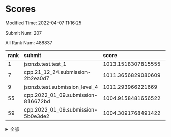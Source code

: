 # Scores

Modified Time: 2022-04-07 11:16:25

Submit Num: 207

All Rank Num: 488837

| rank |               submit               |       score        |       sigma        | pk_num |
| :--- | :--------------------------------- | :----------------- | :----------------- | :----- |
| 1    | jsonzb.test.test_1                 | 1013.1518307815555 | 0.8153273253051039 | 9445   |
| 7    | cpp.21_12_24.submission-2b2ea0d7   | 1011.3656829080609 | 0.783275089401292  | 9445   |
| 9    | jsonzb.test.submission_level_4     | 1011.293966221669  | 0.7559415240765046 | 9444   |
| 55   | cpp.2022_01_09.submission-816672bd | 1004.9158481656522 | 0.7071067267982202 | 9446   |
| 59   | cpp.2022_01_09.submission-5b0e3de2 | 1004.3091768491422 | 0.7242039673886154 | 9448   |


<details>
<summary>全部</summary>

| rank |                 submit                 |       score        |       sigma        | pk_num |
| :--- | :------------------------------------- | :----------------- | :----------------- | :----- |
| 1    | jsonzb.test.test_1                     | 1013.1518307815555 | 0.8153273253051039 | 9445   |
| 2    | gobigger.level_3.submission_level_3_23 | 1012.040143436755  | 0.7852507767483544 | 9445   |
| 3    | gobigger.level_3.submission_level_3_39 | 1011.8462351291754 | 0.7881291020728263 | 9447   |
| 4    | gobigger.level_3.submission_level_3_9  | 1011.535059486027  | 0.7548342524919435 | 9446   |
| 5    | gobigger.level_3.submission_level_3_48 | 1011.5289203897296 | 0.7817366676806581 | 9446   |
| 6    | gobigger.level_3.submission_level_3_12 | 1011.438654079569  | 0.765419777781627  | 9449   |
| 7    | cpp.21_12_24.submission-2b2ea0d7       | 1011.3656829080609 | 0.783275089401292  | 9445   |
| 8    | gobigger.level_3.submission_level_3_17 | 1011.3445062094438 | 0.793954606158136  | 9451   |
| 9    | jsonzb.test.submission_level_4         | 1011.293966221669  | 0.7559415240765046 | 9444   |
| 10   | gobigger.level_3.submission_level_3_35 | 1011.0293421945005 | 0.7582718387416622 | 9448   |
| 11   | gobigger.level_3.submission_level_3_31 | 1010.9000537106713 | 0.7718779594144992 | 9445   |
| 12   | gobigger.level_3.submission_level_3_3  | 1010.8919443702357 | 0.762301410672566  | 9443   |
| 13   | gobigger.level_3.submission_level_3_22 | 1010.7186202830435 | 0.788802930049649  | 9448   |
| 14   | gobigger.level_3.submission_level_3_25 | 1010.6571869007537 | 0.7873465903033873 | 9445   |
| 15   | gobigger.level_3.submission_level_3_32 | 1010.6397368811622 | 0.7796555953265779 | 9447   |
| 16   | gobigger.level_3.submission_level_3_8  | 1010.578148839927  | 0.7682738569877463 | 9445   |
| 17   | gobigger.level_3.submission_level_3_36 | 1010.3836947808936 | 0.7725915284221536 | 9450   |
| 18   | gobigger.level_3.submission_level_3_26 | 1010.2574981482402 | 0.7705114489090014 | 9446   |
| 19   | gobigger.level_3.submission_level_3_15 | 1010.2564912390286 | 0.7759230880850511 | 9448   |
| 20   | gobigger.level_3.submission_level_3_37 | 1010.25279354601   | 0.778659756156327  | 9444   |
| 21   | gobigger.level_3.submission_level_3_41 | 1010.2479260935519 | 0.7564651951305695 | 9445   |
| 22   | gobigger.level_3.submission_level_3_47 | 1010.2335313681793 | 0.7597010687833038 | 9445   |
| 23   | gobigger.level_3.submission_level_3_11 | 1010.2217198872604 | 0.7624641076056441 | 9445   |
| 24   | gobigger.level_3.submission_level_3_19 | 1010.195768920885  | 0.7635025741691686 | 9441   |
| 25   | gobigger.level_3.submission_level_3_13 | 1010.1939994051875 | 0.7755328812100802 | 9450   |
| 26   | gobigger.level_3.submission_level_3_30 | 1010.1890394199635 | 0.7625732598604087 | 9447   |
| 27   | gobigger.level_3.submission_level_3_40 | 1010.1034035999419 | 0.7461709423779842 | 9449   |
| 28   | gobigger.level_3.submission_level_3_43 | 1010.0941293122748 | 0.759656890254647  | 9451   |
| 29   | gobigger.level_3.submission_level_3_18 | 1010.0421489122238 | 0.774951534959351  | 9443   |
| 30   | gobigger.level_3.submission_level_3_42 | 1009.8683881114546 | 0.76900729377895   | 9445   |
| 31   | gobigger.level_3.submission_level_3_0  | 1009.8640650937205 | 0.7560387624639698 | 9446   |
| 32   | gobigger.level_3.submission_level_3_7  | 1009.8098638005953 | 0.7585924875856416 | 9448   |
| 33   | gobigger.level_3.submission_level_3_28 | 1009.7493998463486 | 0.7303221417716149 | 9447   |
| 34   | gobigger.level_3.submission_level_3_21 | 1009.7274020068395 | 0.7460251360319704 | 9443   |
| 35   | gobigger.level_3.submission_level_3_46 | 1009.721459228471  | 0.7386361943645834 | 9449   |
| 36   | gobigger.level_3.submission_level_3_49 | 1009.6521248029424 | 0.7455101030863637 | 9446   |
| 37   | gobigger.level_3.submission_level_3_27 | 1009.6273736677148 | 0.7659439285948797 | 9447   |
| 38   | gobigger.level_3.submission_level_3_14 | 1009.5848673425171 | 0.7311820210918304 | 9444   |
| 39   | gobigger.level_3.submission_level_3_44 | 1009.5818492398879 | 0.7625692607912282 | 9453   |
| 40   | gobigger.level_3.submission_level_3_10 | 1009.5247008414766 | 0.7542471365420123 | 9450   |
| 41   | gobigger.level_3.submission_level_3_6  | 1009.4723258858697 | 0.7627637378141239 | 9447   |
| 42   | gobigger.level_3.submission_level_3_4  | 1009.3939087552825 | 0.748995046868961  | 9447   |
| 43   | gobigger.level_3.submission_level_3_33 | 1009.3727104270234 | 0.74564165756673   | 9450   |
| 44   | gobigger.level_3.submission_level_3_2  | 1009.3589802245809 | 0.7549570204549846 | 9447   |
| 45   | gobigger.level_3.submission_level_3_29 | 1009.3179519465224 | 0.7329169444823452 | 9442   |
| 46   | gobigger.level_3.submission_level_3_45 | 1009.2624109979978 | 0.7528372398924661 | 9448   |
| 47   | gobigger.level_3.submission_level_3_24 | 1009.2321737607276 | 0.7547088349684699 | 9445   |
| 48   | gobigger.level_3.submission_level_3_16 | 1008.8145478416458 | 0.7582103398232579 | 9446   |
| 49   | gobigger.level_3.submission_level_3_34 | 1008.6225232066254 | 0.7404754978999774 | 9445   |
| 50   | gobigger.level_3.submission_level_3_20 | 1008.5636044357268 | 0.7429938632433134 | 9448   |
| 51   | gobigger.level_3.submission_level_3_1  | 1008.4301752826237 | 0.7376418503757985 | 9445   |
| 52   | gobigger.level_3.submission_level_3_5  | 1008.4293260215328 | 0.7503632970146211 | 9444   |
| 53   | gobigger.level_3.submission_level_3_38 | 1007.6838961801614 | 0.7323361207076947 | 9444   |
| 54   | gobigger.level_1.submission_level_1_45 | 1005.45476450423   | 0.7278887244720104 | 9451   |
| 55   | cpp.2022_01_09.submission-816672bd     | 1004.9158481656522 | 0.7071067267982202 | 9446   |
| 56   | gobigger.level_1.submission_level_1_10 | 1004.7356461681848 | 0.7118769803551392 | 9448   |
| 57   | gobigger.level_1.submission_level_1_16 | 1004.5803513524692 | 0.7068246011505585 | 9448   |
| 58   | gobigger.level_1.submission_level_1_35 | 1004.368342635149  | 0.7141053661333322 | 9443   |
| 59   | cpp.2022_01_09.submission-5b0e3de2     | 1004.3091768491422 | 0.7242039673886154 | 9448   |
| 60   | gobigger.level_1.submission_level_1_23 | 1004.2827830510568 | 0.7128470697655978 | 9445   |
| 61   | gobigger.level_1.submission_level_1_43 | 1004.2614826691538 | 0.7098574016670193 | 9452   |
| 62   | gobigger.level_1.submission_level_1_38 | 1004.2044939455773 | 0.7121119829898255 | 9445   |
| 63   | gobigger.level_1.submission_level_1_37 | 1004.1645484972945 | 0.723853872845148  | 9440   |
| 64   | gobigger.level_1.submission_level_1_49 | 1004.0992150350036 | 0.7193945077485426 | 9450   |
| 65   | gobigger.level_1.submission_level_1_9  | 1004.073450956405  | 0.712714213471382  | 9443   |
| 66   | gobigger.level_1.submission_level_1_1  | 1003.9889329059877 | 0.719773145634008  | 9447   |
| 67   | gobigger.level_1.submission_level_1_25 | 1003.9686971964272 | 0.7222013116048657 | 9445   |
| 68   | gobigger.level_1.submission_level_1_4  | 1003.9516465051579 | 0.7184158616575306 | 9442   |
| 69   | gobigger.level_1.submission_level_1_18 | 1003.9247770552679 | 0.7124807924570912 | 9449   |
| 70   | gobigger.level_1.submission_level_1_42 | 1003.635337385993  | 0.7029407159666258 | 9445   |
| 71   | gobigger.level_1.submission_level_1_47 | 1003.5238139368741 | 0.7120138775995044 | 9441   |
| 72   | gobigger.level_1.submission_level_1_2  | 1003.5053680351284 | 0.7203315948924977 | 9447   |
| 73   | gobigger.level_1.submission_level_1_19 | 1003.4458828375709 | 0.7121770911842059 | 9444   |
| 74   | gobigger.level_1.submission_level_1_41 | 1003.427114283685  | 0.7128320849734118 | 9450   |
| 75   | gobigger.level_1.submission_level_1_11 | 1003.3920500518091 | 0.7177743609055095 | 9449   |
| 76   | gobigger.level_1.submission_level_1_0  | 1003.374648747805  | 0.7172139543513205 | 9447   |
| 77   | gobigger.level_1.submission_level_1_33 | 1003.3461291603646 | 0.7162150343959531 | 9449   |
| 78   | gobigger.level_1.submission_level_1_44 | 1003.2987029846183 | 0.7155018260236409 | 9446   |
| 79   | gobigger.level_1.submission_level_1_6  | 1003.2305834921748 | 0.7269346381480996 | 9445   |
| 80   | gobigger.level_1.submission_level_1_48 | 1003.2229159772085 | 0.7176471195320644 | 9447   |
| 81   | gobigger.level_1.submission_level_1_24 | 1003.078142692124  | 0.7233775358457072 | 9446   |
| 82   | gobigger.level_1.submission_level_1_36 | 1002.9790945059929 | 0.7079635254204418 | 9448   |
| 83   | gobigger.level_1.submission_level_1_28 | 1002.971447953728  | 0.7046443316965385 | 9450   |
| 84   | gobigger.level_1.submission_level_1_17 | 1002.9609046019935 | 0.71434662563382   | 9446   |
| 85   | gobigger.level_1.submission_level_1_39 | 1002.9487322073214 | 0.7162981366526028 | 9449   |
| 86   | gobigger.level_1.submission_level_1_29 | 1002.9422982464672 | 0.7131506245804716 | 9450   |
| 87   | gobigger.level_1.submission_level_1_22 | 1002.9004760491373 | 0.7121988259659708 | 9447   |
| 88   | gobigger.level_1.submission_level_1_30 | 1002.8683291670036 | 0.7211043443873855 | 9448   |
| 89   | gobigger.level_1.submission_level_1_3  | 1002.8084589971952 | 0.7149886843780092 | 9449   |
| 90   | gobigger.level_1.submission_level_1_27 | 1002.780341249404  | 0.7155895546737068 | 9447   |
| 91   | gobigger.level_1.submission_level_1_21 | 1002.7632974574516 | 0.7224306809758987 | 9447   |
| 92   | gobigger.level_1.submission_level_1_26 | 1002.7131842853605 | 0.7187915638617747 | 9447   |
| 93   | gobigger.level_1.submission_level_1_34 | 1002.6986592557707 | 0.7201040154962008 | 9448   |
| 94   | gobigger.level_1.submission_level_1_5  | 1002.6088983988352 | 0.7155516809607841 | 9448   |
| 95   | gobigger.level_1.submission_level_1_14 | 1002.6045548703609 | 0.7133810273613291 | 9447   |
| 96   | gobigger.level_1.submission_level_1_40 | 1002.5997519381623 | 0.7125834905970863 | 9446   |
| 97   | gobigger.level_1.submission_level_1_31 | 1002.5062825843205 | 0.6960891689660276 | 9446   |
| 98   | gobigger.level_1.submission_level_1_20 | 1002.4501425220194 | 0.7059398597500881 | 9447   |
| 99   | gobigger.level_1.submission_level_1_12 | 1002.4068512719334 | 0.7122779081142452 | 9447   |
| 100  | gobigger.level_1.submission_level_1_7  | 1002.3038556540874 | 0.713478076156677  | 9450   |
| 101  | gobigger.level_1.submission_level_1_15 | 1002.2661013298658 | 0.7028030628476609 | 9443   |
| 102  | gobigger.level_1.submission_level_1_13 | 1002.2536773507758 | 0.7071315681134043 | 9442   |
| 103  | gobigger.level_1.submission_level_1_46 | 1002.1116121114046 | 0.7134793375974927 | 9444   |
| 104  | gobigger.level_1.submission_level_1_8  | 1002.0439833305386 | 0.7170345934699432 | 9446   |
| 105  | gobigger.level_1.submission_level_1_32 | 1001.8039940627983 | 0.7075652949900003 | 9444   |
| 106  | gobigger.random.submission_random_3    | 997.1952165250285  | 0.7062426918952879 | 9446   |
| 107  | gobigger.random.submission_random_2    | 997.159473725005   | 0.7024630189688486 | 9452   |
| 108  | gobigger.random.submission_random_21   | 997.0749770418138  | 0.7188272776072884 | 9445   |
| 109  | gobigger.random.submission_random_23   | 996.9149838962009  | 0.7203496631791242 | 9444   |
| 110  | gobigger.random.submission_random_25   | 996.8991781430259  | 0.7156178951794402 | 9445   |
| 111  | gobigger.random.submission_random_29   | 996.8645001655937  | 0.713532178928499  | 9444   |
| 112  | gobigger.random.submission_random_17   | 996.7779805280136  | 0.7141615639756316 | 9444   |
| 113  | gobigger.random.submission_random_33   | 996.6961029283506  | 0.7180910167670592 | 9452   |
| 114  | gobigger.random.submission_random_44   | 996.6938805470475  | 0.7103747259755283 | 9449   |
| 115  | gobigger.random.submission_random_35   | 996.670585152518   | 0.7145074774007997 | 9446   |
| 116  | gobigger.random.submission_random_30   | 996.6509809077045  | 0.7202244145678774 | 9442   |
| 117  | gobigger.random.submission_random_6    | 996.6032301356732  | 0.703347878391399  | 9442   |
| 118  | gobigger.random.submission_random_7    | 996.5958035139082  | 0.7123353419950963 | 9448   |
| 119  | gobigger.random.submission_random_28   | 996.556442315867   | 0.7247605127092981 | 9448   |
| 120  | gobigger.random.submission_random_8    | 996.5330516382273  | 0.7042445355279727 | 9445   |
| 121  | gobigger.random.submission_random_36   | 996.5107213013587  | 0.7029818359084862 | 9448   |
| 122  | gobigger.random.submission_random_49   | 996.497767758326   | 0.7136882202864111 | 9451   |
| 123  | gobigger.random.submission_random_18   | 996.3920309127883  | 0.7170398142948425 | 9446   |
| 124  | gobigger.random.submission_random_20   | 996.3730391876869  | 0.7040885285175451 | 9447   |
| 125  | gobigger.random.submission_random_48   | 996.3064008949078  | 0.7244472701532779 | 9447   |
| 126  | gobigger.random.submission_random_43   | 996.2964997379542  | 0.7069002251013816 | 9441   |
| 127  | gobigger.random.submission_random_39   | 996.2605004540751  | 0.7162623020474468 | 9447   |
| 128  | gobigger.random.submission_random_9    | 996.1388764487701  | 0.7060924397069456 | 9444   |
| 129  | gobigger.random.submission_random_40   | 996.1004922061031  | 0.706649104347632  | 9448   |
| 130  | gobigger.random.submission_random_16   | 996.0055712757127  | 0.7125816555896866 | 9446   |
| 131  | gobigger.random.submission_random_32   | 996.0037057642838  | 0.7149346183308425 | 9449   |
| 132  | gobigger.random.submission_random_10   | 995.857604427337   | 0.717158968821847  | 9444   |
| 133  | gobigger.random.submission_random_14   | 995.849270960975   | 0.7114849483588578 | 9447   |
| 134  | gobigger.random.submission_random_31   | 995.8349866773304  | 0.7116437229839534 | 9443   |
| 135  | gobigger.random.submission_random_22   | 995.8266088414565  | 0.7270556311773266 | 9448   |
| 136  | gobigger.random.submission_random_5    | 995.7666285581433  | 0.7279901704626512 | 9449   |
| 137  | gobigger.random.submission_random_26   | 995.7657263926213  | 0.7156233963370217 | 9441   |
| 138  | gobigger.random.submission_random_11   | 995.7630285851913  | 0.7020037792352856 | 9444   |
| 139  | gobigger.random.submission_random_42   | 995.7421917764544  | 0.7211502506681814 | 9444   |
| 140  | gobigger.random.submission_random_45   | 995.6717202899284  | 0.7246449111929143 | 9442   |
| 141  | gobigger.random.submission_random_15   | 995.63467777429    | 0.7086514859177511 | 9444   |
| 142  | gobigger.random.submission_random_1    | 995.6118335911294  | 0.7055445487668722 | 9447   |
| 143  | gobigger.random.submission_random_37   | 995.5844509602929  | 0.71659903179046   | 9447   |
| 144  | gobigger.random.submission_random_34   | 995.584333772379   | 0.7164761724421076 | 9449   |
| 145  | gobigger.random.submission_random_19   | 995.4900611814905  | 0.7091447730899558 | 9447   |
| 146  | gobigger.random.submission_random_27   | 995.4166000655048  | 0.7259035334106391 | 9448   |
| 147  | gobigger.random.submission_random_4    | 995.407687092303   | 0.7150138666170508 | 9447   |
| 148  | gobigger.random.submission_random_0    | 995.3716535763575  | 0.702180728990337  | 9449   |
| 149  | gobigger.random.submission_random_13   | 995.3546290150455  | 0.7133223078924745 | 9450   |
| 150  | gobigger.random.submission_random_12   | 995.2235783663612  | 0.7040611940802647 | 9441   |
| 151  | gobigger.random.submission_random_46   | 995.2231292583834  | 0.699362018712884  | 9444   |
| 152  | gobigger.random.submission_random_41   | 994.994680806004   | 0.7230059907259156 | 9448   |
| 153  | gobigger.level_2.submission_level_2_11 | 994.9087284739359  | 0.7334871578885795 | 9450   |
| 154  | gobigger.random.submission_random_24   | 994.71614271139    | 0.7226384363474719 | 9444   |
| 155  | gobigger.random.submission_random_38   | 994.5869866583156  | 0.7208871424441079 | 9450   |
| 156  | gobigger.random.submission_random_47   | 994.4285649589693  | 0.7345806196203654 | 9438   |
| 157  | gobigger.level_2.submission_level_2_1  | 993.7842148098799  | 0.7246465159167611 | 9440   |
| 158  | gobigger.level_2.submission_level_2_4  | 993.7728922060811  | 0.7499387460147885 | 9446   |
| 159  | gobigger.level_2.submission_level_2_15 | 993.7637517810356  | 0.7307668187807455 | 9443   |
| 160  | gobigger.level_2.submission_level_2_44 | 993.2394998894877  | 0.7321874637875774 | 9445   |
| 161  | gobigger.level_2.submission_level_2_34 | 993.1897207531889  | 0.7467550614457431 | 9444   |
| 162  | gobigger.level_2.submission_level_2_22 | 993.0828241406572  | 0.7454028268636214 | 9451   |
| 163  | gobigger.level_2.submission_level_2_12 | 993.0664998184958  | 0.7373989486160762 | 9440   |
| 164  | gobigger.level_2.submission_level_2_5  | 993.0379692834991  | 0.7618404216783621 | 9446   |
| 165  | gobigger.level_2.submission_level_2_47 | 992.9139611055411  | 0.7634369684294374 | 9445   |
| 166  | gobigger.level_2.submission_level_2_38 | 992.8854110535476  | 0.7450667064864447 | 9451   |
| 167  | gobigger.level_2.submission_level_2_42 | 992.8681618752637  | 0.7464527287910617 | 9449   |
| 168  | gobigger.level_2.submission_level_2_31 | 992.8072661450686  | 0.7491973546498487 | 9448   |
| 169  | gobigger.level_2.submission_level_2_9  | 992.7929289066964  | 0.7386514991264999 | 9446   |
| 170  | gobigger.level_2.submission_level_2_35 | 992.7494665829352  | 0.7386434411022319 | 9451   |
| 171  | gobigger.level_2.submission_level_2_46 | 992.7297841364152  | 0.7474101949970368 | 9447   |
| 172  | gobigger.level_2.submission_level_2_43 | 992.6907623618744  | 0.7303488294887739 | 9444   |
| 173  | gobigger.level_2.submission_level_2_18 | 992.6175449976462  | 0.74600600012247   | 9449   |
| 174  | gobigger.level_2.submission_level_2_49 | 992.6153284258176  | 0.742540615931316  | 9443   |
| 175  | gobigger.level_2.submission_level_2_14 | 992.5724079498546  | 0.7516156740997528 | 9443   |
| 176  | gobigger.level_2.submission_level_2_13 | 992.4836312500956  | 0.7380899873428388 | 9448   |
| 177  | gobigger.level_2.submission_level_2_24 | 992.4603592676955  | 0.7392163238837708 | 9445   |
| 178  | gobigger.level_2.submission_level_2_2  | 992.4292366142363  | 0.7459109980685794 | 9445   |
| 179  | gobigger.level_2.submission_level_2_39 | 992.3618277399943  | 0.7381507850631093 | 9439   |
| 180  | gobigger.level_2.submission_level_2_0  | 992.2979303292573  | 0.7559251981621204 | 9449   |
| 181  | gobigger.level_2.submission_level_2_30 | 992.2915710892905  | 0.7471802195599764 | 9450   |
| 182  | gobigger.level_2.submission_level_2_27 | 992.278714316537   | 0.7470558898231598 | 9443   |
| 183  | gobigger.level_2.submission_level_2_10 | 992.1353140343684  | 0.7623915610103988 | 9442   |
| 184  | gobigger.level_2.submission_level_2_21 | 992.1268527858757  | 0.7541980198250988 | 9449   |
| 185  | gobigger.level_2.submission_level_2_36 | 992.0874128503306  | 0.7269503720357061 | 9439   |
| 186  | gobigger.level_2.submission_level_2_6  | 992.0835816054407  | 0.7401506668316514 | 9449   |
| 187  | gobigger.level_2.submission_level_2_17 | 992.0132383740976  | 0.7617629791031665 | 9445   |
| 188  | gobigger.level_2.submission_level_2_40 | 991.9992662399637  | 0.7499127629074378 | 9447   |
| 189  | gobigger.level_2.submission_level_2_45 | 991.9934907604407  | 0.7388039344367107 | 9446   |
| 190  | gobigger.level_2.submission_level_2_29 | 991.8617767531946  | 0.7555803994485175 | 9449   |
| 191  | gobigger.level_2.submission_level_2_20 | 991.8533848889099  | 0.7626663350633376 | 9444   |
| 192  | gobigger.level_2.submission_level_2_8  | 991.7089359964119  | 0.7716731633802385 | 9438   |
| 193  | gobigger.level_2.submission_level_2_26 | 991.5937429334206  | 0.7448839980899246 | 9446   |
| 194  | gobigger.level_2.submission_level_2_25 | 991.5688502840924  | 0.7456310764812812 | 9446   |
| 195  | gobigger.level_2.submission_level_2_28 | 991.5555992854014  | 0.7655446885433846 | 9450   |
| 196  | gobigger.level_2.submission_level_2_19 | 991.4809394488933  | 0.7506590834081728 | 9442   |
| 197  | gobigger.level_2.submission_level_2_33 | 991.2850870070672  | 0.7541238022944711 | 9445   |
| 198  | gobigger.level_2.submission_level_2_37 | 991.2184474026017  | 0.7501188061988954 | 9446   |
| 199  | gobigger.level_2.submission_level_2_32 | 991.1660439951423  | 0.7841930611266735 | 9446   |
| 200  | gobigger.level_2.submission_level_2_7  | 990.8994204448746  | 0.7588245788046306 | 9445   |
| 201  | gobigger.level_2.submission_level_2_48 | 990.830240758861   | 0.7608805303266821 | 9443   |
| 202  | gobigger.level_2.submission_level_2_3  | 990.7896430954889  | 0.7572764022706677 | 9443   |
| 203  | gobigger.level_2.submission_level_2_41 | 990.7432227570597  | 0.7447085718633921 | 9443   |
| 204  | gobigger.level_2.submission_level_2_16 | 990.5927202444358  | 0.7693133427134938 | 9442   |
| 205  | gobigger.level_2.submission_level_2_23 | 989.9769349031618  | 0.7705745007415093 | 9445   |
| 206  | gobigger.none.submission_none_0        | 977.0276437218411  | 1.318634218556512  | 9445   |
| 207  | gobigger.none.submission_none_1        | 975.8581040829945  | 1.5224749098005543 | 9452   |

</details>
